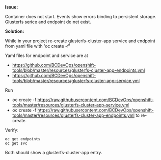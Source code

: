 **Issue:**

Container does not start. Events show errors binding to persistent storage. Glusterfs serice and endpoint do net exist.

**Solution:**

While in your project re-create glusterfs-cluster-app service and endpoint from yaml file with 'oc create -f' 

Yaml files for endpoint and service are at
* https://github.com/BCDevOps/openshift-tools/blob/master/resources/glusterfs-cluster-app-endpoints.yml
* https://github.com/BCDevOps/openshift-tools/blob/master/resources/glusterfs-cluster-app-service.yml

Run 
* oc create -f https://raw.githubusercontent.com/BCDevOps/openshift-tools/master/resources/glusterfs-cluster-app-service.yml
* oc create -f https://raw.githubusercontent.com/BCDevOps/openshift-tools/master/resources/glusterfs-cluster-app-endpoints.yml
to re-create.


Verify:

```
oc get endpoints
oc get svc
```
Both should show a glusterfs-cluster-app entry. 



